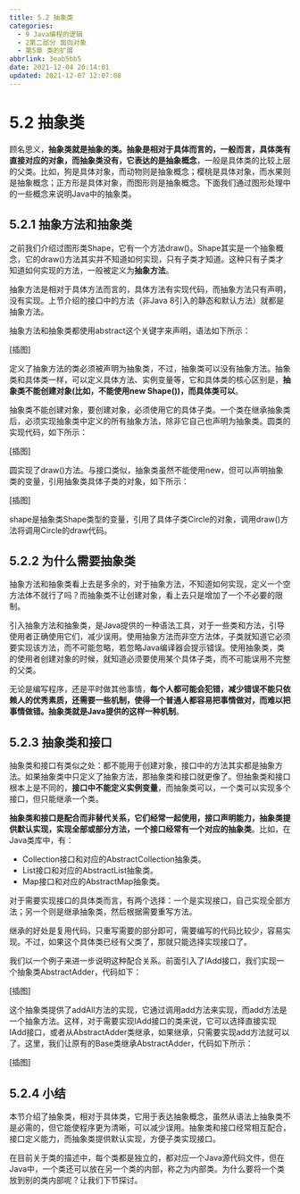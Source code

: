 ```yaml
---
title: 5.2 抽象类
categories:
  - 9 Java编程的逻辑
  - 2第二部分 面向对象
  - 第5章 类的扩展
abbrlink: 3eab5bb5
date: 2021-12-04 20:14:01
updated: 2021-12-07 12:07:08
---
```

# 5.2 抽象类
顾名思义，**抽象类就是抽象的类。抽象是相对于具体而言的，一般而言，具体类有直接对应的对象，而抽象类没有，它表达的是抽象概念**，一般是具体类的比较上层的父类。比如，狗是具体对象，而动物则是抽象概念；樱桃是具体对象，而水果则是抽象概念；正方形是具体对象，而图形则是抽象概念。下面我们通过图形处理中的一些概念来说明Java中的抽象类。

## 5.2.1 抽象方法和抽象类
之前我们介绍过图形类Shape，它有一个方法draw()。Shape其实是一个抽象概念，它的draw()方法其实并不知道如何实现，只有子类才知道。这种只有子类才知道如何实现的方法，一般被定义为**抽象方法**。

抽象方法是相对于具体方法而言的，具体方法有实现代码，而抽象方法只有声明，没有实现。上节介绍的接口中的方法（非Java 8引入的静态和默认方法）就都是抽象方法。

抽象方法和抽象类都使用abstract这个关键字来声明，语法如下所示：

[插图]

定义了抽象方法的类必须被声明为抽象类，不过，抽象类可以没有抽象方法。抽象类和具体类一样，可以定义具体方法、实例变量等，它和具体类的核心区别是，**抽象类不能创建对象(比如，不能使用new Shape())，而具体类可以**。

抽象类不能创建对象，要创建对象，必须使用它的具体子类。一个类在继承抽象类后，必须实现抽象类中定义的所有抽象方法，除非它自己也声明为抽象类。圆类的实现代码，如下所示：

[插图]

圆实现了draw()方法。与接口类似，抽象类虽然不能使用new，但可以声明抽象类的变量，引用抽象类具体子类的对象，如下所示：

[插图]

shape是抽象类Shape类型的变量，引用了具体子类Circle的对象，调用draw()方法将调用Circle的draw代码。

## 5.2.2 为什么需要抽象类
抽象方法和抽象类看上去是多余的，对于抽象方法，不知道如何实现，定义一个空方法体不就行了吗？而抽象类不让创建对象，看上去只是增加了一个不必要的限制。

引入抽象方法和抽象类，是Java提供的一种语法工具，对于一些类和方法，引导使用者正确使用它们，减少误用。使用抽象方法而非空方法体，子类就知道它必须要实现该方法，而不可能忽略，若忽略Java编译器会提示错误。使用抽象类，类的使用者创建对象的时候，就知道必须要使用某个具体子类，而不可能误用不完整的父类。

无论是编写程序，还是平时做其他事情，**每个人都可能会犯错，减少错误不能只依赖人的优秀素质，还需要一些机制，使得一个普通人都容易把事情做对，而难以把事情做错。抽象类就是Java提供的这样一种机制**。

## 5.2.3 抽象类和接口
抽象类和接口有类似之处：都不能用于创建对象，接口中的方法其实都是抽象方法。如果抽象类中只定义了抽象方法，那抽象类和接口就更像了。但抽象类和接口根本上是不同的，**接口中不能定义实例变量**，而抽象类可以，一个类可以实现多个接口，但只能继承一个类。

**抽象类和接口是配合而非替代关系，它们经常一起使用，接口声明能力，抽象类提供默认实现，实现全部或部分方法，一个接口经常有一个对应的抽象类**。比如，在Java类库中，有：

- Collection接口和对应的AbstractCollection抽象类。
- List接口和对应的AbstractList抽象类。
- Map接口和对应的AbstractMap抽象类。

对于需要实现接口的具体类而言，有两个选择：一个是实现接口，自己实现全部方法；另一个则是继承抽象类，然后根据需要重写方法。

继承的好处是复用代码，只重写需要的部分即可，需要编写的代码比较少，容易实现。不过，如果这个具体类已经有父类了，那就只能选择实现接口了。

我们以一个例子来进一步说明这种配合关系。前面引入了IAdd接口，我们实现一个抽象类AbstractAdder，代码如下：

[插图]

这个抽象类提供了addAll方法的实现，它通过调用add方法来实现，而add方法是一个抽象方法。这样，对于需要实现IAdd接口的类来说，它可以选择直接实现IAdd接口，或者从AbstractAdder类继承，如果继承，只需要实现add方法就可以了。这里，我们让原有的Base类继承AbstractAdder，代码如下所示：

[插图]

## 5.2.4 小结
本节介绍了抽象类，相对于具体类，它用于表达抽象概念，虽然从语法上抽象类不是必需的，但它能使程序更为清晰，可以减少误用。抽象类和接口经常相互配合，接口定义能力，而抽象类提供默认实现，方便子类实现接口。

在目前关于类的描述中，每个类都是独立的，都对应一个Java源代码文件，但在Java中，一个类还可以放在另一个类的内部，称之为内部类。为什么要将一个类放到别的类内部呢？让我们下节探讨。
